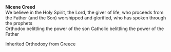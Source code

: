 <div class="def">
<b>Nicene Creed</b>
<br>We believe in the Holy Spirit, the Lord, the giver of life, who proceeds from the Father (and the Son) worshipped and glorified, who has spoken through the prophets
</div>
Orthodox belittling the power of the son
Catholic belittling the power of the Father


Inherited Orthodoxy from Greece

